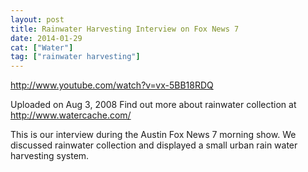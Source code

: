 ```yaml
---
layout: post
title: Rainwater Harvesting Interview on Fox News 7
date: 2014-01-29
cat: ["Water"]
tag: ["rainwater harvesting"]
---
```


http://www.youtube.com/watch?v=vx-5BB18RDQ  

Uploaded on Aug 3, 2008
Find out more about rainwater collection at http://www.watercache.com/

This is our interview during the Austin Fox News 7 morning show. We discussed rainwater collection and displayed a small urban rain water harvesting system.